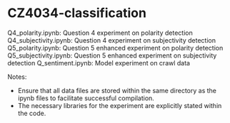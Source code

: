 # CZ4034-classification

Q4_polarity.ipynb: Question 4 experiment on polarity detection
Q4_subjectivity.ipynb: Question 4 experiment on subjectivity detection
Q5_polarity.ipynb: Question 5 enhanced experiment on polarity detection
Q5_subjectivity.ipynb: Question 5 enhanced experiment on subjectivity detection
Q_sentiment.ipynb: Model experiment on crawl data

Notes: 
- Ensure that all data files are stored within the same directory as the ipynb files to facilitate successful compilation.
- The necessary libraries for the experiment are explicitly stated within the code.
